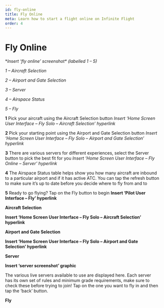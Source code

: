 ```yaml
---
id: fly-online
title: Fly Online
meta: Learn how to start a flight online on Infinite Flight
order: 4
---
```


# Fly Online

**Insert ‘fly online’ screenshot\* (labelled 1 – 5)*

 

*1 – Aircraft Selection*

*2 – Airport and Gate Selection*

*3 – Server*

*4 – Airspace Status*

*5 – Fly*

 

**1**        Pick your aircraft using the Aircraft Selection button **Insert ‘Home Screen User Interface – Fly Solo –* *Aircraft Selection’ hyperlink**

 

**2**        Pick your starting point using the Airport and Gate Selection button **Insert ‘Home Screen User Interface – Fly Solo –* *Airport and Gate Selection’ hyperlink**

 

**3**        There are various servers for different experiences, select the Server button to pick the best fit for you **Insert ‘Home Screen User Interface – Fly Online –* *Server’ hyperlink**

 

**4**        The Airspace Status table helps show you how many aircraft are inbound to a particular airport and if it has active ATC. You can tap the refresh button to make sure it’s up to date before you decide where to fly from and to

 

**5**        Ready to go flying? Tap on the Fly button to begin **Insert ‘Pilot User Interface – Fly’ hyperlink**

 

**Aircraft Selection**

 

**Insert ‘Home Screen User Interface – Fly Solo – Aircraft Selection’ hyperlink**

 

**Airport and Gate Selection**

 

**Insert ‘Home Screen User Interface – Fly Solo – Airport and Gate Selection’ hyperlink**

 

**Server**

 

**Insert ‘server screenshot’ graphic**

 

The various live servers available to use are displayed here. Each server has its own set of rules and minimum grade requirements, make sure to check these before trying to join! Tap on the one you want to fly in and then tap the ‘back’ button.

 

**Fly**

 